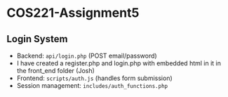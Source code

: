 # COS221-Assignment5

## Login System
- Backend: `api/login.php` (POST email/password)
- I have created a register.php and login.php with embedded html in it in the front_end folder (Josh)
- Frontend: `scripts/auth.js` (handles form submission)
- Session management: `includes/auth_functions.php`
